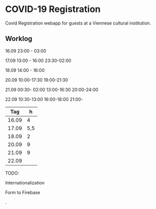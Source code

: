 # COVID-19 Registration

Covid Registration webapp for guests at a Viennese cultural institution.

## Worklog

16.09 23:00 - 03:00  

17.09 13:00 - 16:00 23:30-02:00

18.09 14:00 - 16:00

20.09 10:00-17:30 19:00-21:30

21.09 00:30- 02:00 13:00-16:30 20:00-24:00

22.09 10:30-13:00 16:00-18:00 21:00- 

| Tag  | h  |
|---|---|
| 16.09  | 4  |
| 17.09  | 5,5 |
| 18.09  | 2  |
| 20.09  | 9  |
| 21.09  |  9 |
| 22.09 |   |

TODO:

Internationalization

Form to Firebase

.
